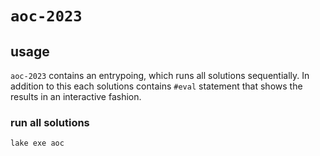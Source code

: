 # `aoc-2023`

## usage

`aoc-2023` contains an entrypoing, which runs all solutions sequentially. In
addition to this each solutions contains `#eval` statement that shows the
results in an interactive fashion.

### run all solutions

```sh
lake exe aoc
```
